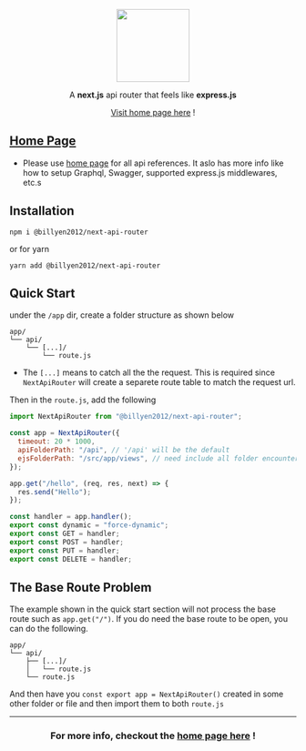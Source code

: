 <p align="center">
  <a href="https://billyen2012.github.io/next-api-router-home-page" target="_blank">
    <picture>
      <source media="(prefers-color-scheme: dark)" srcset="https://res.cloudinary.com/dwmca4lse/image/upload/v1700745612/nmlcwzxjzqz47n3ggie4.png">
      <img src="https://res.cloudinary.com/dwmca4lse/image/upload/v1700745689/dmkxww0uuhgw7h4p6sc7.png" height="128">
    </picture>
  </a>
</p>

<p align="center">
A <strong>next.js</strong> api router that feels like <strong>express.js</strong>
</p>

<p align="center">
   <a href="https://billyen2012.github.io/next-api-router-home-page" target="_blank">Visit home page here</a> !
</p>

## [Home Page](https://billyen2012.github.io/next-api-router-home-page)

- Please use [home page](https://billyen2012.github.io/next-api-router-home-page) for all api references. It aslo has more info like how to setup Graphql, Swagger, supported express.js middlewares, etc.s

## Installation

```context
npm i @billyen2012/next-api-router
```

or for yarn

```context
yarn add @billyen2012/next-api-router
```

## Quick Start

under the `/app` dir, create a folder structure as shown below

```text
app/
└── api/
    └── [...]/
        └── route.js
```

- The `[...]` means to catch all the the request. This is required since `NextApiRouter` will create a separete route table to match the request url.

Then in the `route.js`, add the following

```js
import NextApiRouter from "@billyen2012/next-api-router";

const app = NextApiRouter({
  timeout: 20 * 1000,
  apiFolderPath: "/api", // '/api' will be the default
  ejsFolderPath: "/src/app/views", // need include all folder encounter from the route (there is no default value). No need to set this up if you are not using ejs
});

app.get("/hello", (req, res, next) => {
  res.send("Hello");
});

const handler = app.handler();
export const dynamic = "force-dynamic";
export const GET = handler;
export const POST = handler;
export const PUT = handler;
export const DELETE = handler;
```

## The Base Route Problem

The example shown in the quick start section will not process the base route such as `app.get("/")`. If you do need the base route to be open, you can do the following.

```text
app/
└── api/
    ├── [...]/
    │   └── route.js
    └── route.js
```

And then have you `const export app = NextApiRouter()` created in some other folder or file and then import them to both `route.js`

<hr/>

<h3 align="center">
   For more info, checkout the
   <a href="https://billyen2012.github.io/next-api-router-home-page" target="_blank">home page here</a> !
</h3>
